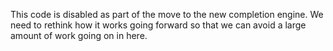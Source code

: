 This code is disabled as part of the move to the new completion engine.
We need to rethink how it works going forward so that we can avoid a
large amount of work going on in here.
